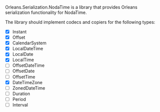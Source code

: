 Orleans.Serialization.NodaTime is a library that provides Orleans serialization functionality for NodaTime.

The library should implement codecs and copiers for the following types:

- [x] Instant
- [x] Offset
- [x] CalendarSystem
- [x] LocalDateTime
- [x] LocalDate
- [x] LocalTime
- [ ] OffsetDateTime
- [ ] OffsetDate
- [ ] OffsetTime
- [x] DateTimeZone
- [ ] ZonedDateTime
- [ ] Duration
- [ ] Period
- [ ] Interval
